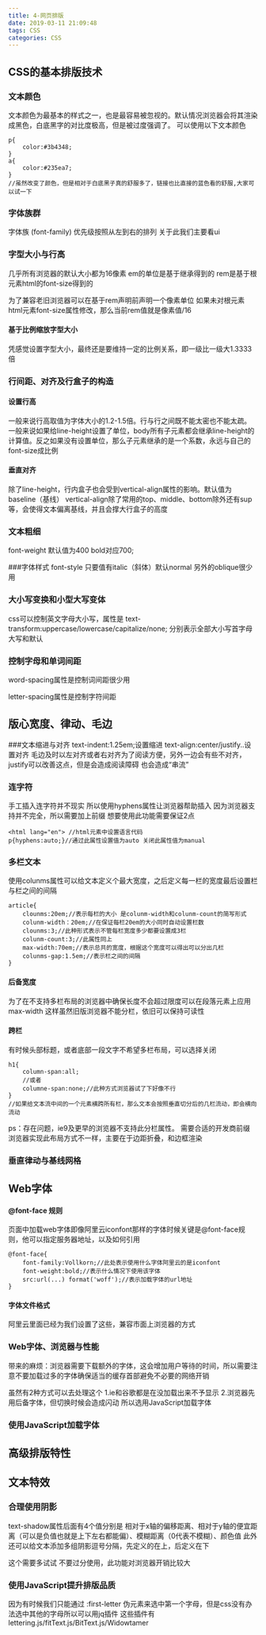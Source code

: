 ```yaml
---
title: 4-网页排版
date: 2019-03-11 21:09:48
tags: CSS
categories: CSS
---
```


## CSS的基本排版技术

### 文本颜色
文本颜色为最基本的样式之一，也是最容易被忽视的。默认情况浏览器会将其渲染成黑色，白底黑字的对比度极高，但是被过度强调了。
可以使用以下文本颜色
```
p{
    color:#3b4348;
}
a{
    color:#235ea7;
}
//虽然改变了颜色，但是相对于白底黑子真的舒服多了，链接也比直接的蓝色看的舒服,大家可以试一下
```
### 字体族群
字体族 (font-family) 优先级按照从左到右的排列
关于此我们主要看ui

### 字型大小与行高
几乎所有浏览器的默认大小都为16像素
em的单位是基于继承得到的
rem是基于根元素html的font-size得到的

为了兼容老旧浏览器可以在基于rem声明前声明一个像素单位 如果未对根元素html元素font-size属性修改，那么当前rem值就是像素值/16

#### 基于比例缩放字型大小
凭感觉设置字型大小，最终还是要维持一定的比例关系，即一级比一级大1.3333倍

### 行间距、对齐及行盒子的构造
#### 设置行高
一般来说行高取值为字体大小的1.2-1.5倍。行与行之间既不能太密也不能太疏。
一般来说如果给line-height设置了单位，body所有子元素都会继承line-height的计算值。反之如果没有设置单位，那么子元素继承的是一个系数，永远与自己的font-size成比例

#### 垂直对齐
除了line-height，行内盒子也会受到vertical-align属性的影响。默认值为baseline（基线）
vertical-align除了常用的top、middle、bottom除外还有sup等，会使得文本偏离基线，并且会撑大行盒子的高度

### 文本粗细
font-weight 默认值为400 bold对应700;

###字体样式
font-style 只要值有italic（斜体）默认normal 另外的oblique很少用

### 大小写变换和小型大写变体
css可以控制英文字母大小写，属性是 text-transform:uppercase/lowercase/capitalize/none; 分别表示全部大小写首字母大写和默认

### 控制字母和单词间距
word-spacing属性是控制词间距很少用

letter-spacing属性是控制字符间距


## 版心宽度、律动、毛边
###文本缩进与对齐
text-indent:1.25em;设置缩进
text-align:center/justify..设置对齐
毛边及时以左对齐或者右对齐为了阅读方便，另外一边会有些不对齐，justify可以改善这点，但是会造成阅读障碍 也会造成“串流”

### 连字符
手工插入连字符并不现实
所以使用hyphens属性让浏览器帮助插入
因为浏览器支持并不完全，所以需要加上前缀
想要使用此功能需要保证2点
```
<html lang="en"> //html元素中设置语言代码
p{hyphens:auto;}//通过此属性设置值为auto 关闭此属性值为manual
```

### 多栏文本
使用colunms属性可以给文本定义个最大宽度，之后定义每一栏的宽度最后设置栏与栏之间的间隔
```
article{
    clounms:20em;//表示每栏的大小 是colunm-width和colunm-count的简写形式
    colunm-width：20em;//在保证每栏20em的大小同时自动设置栏数
    clounms:3;//此种形式表示不管每栏宽度多少都要设置成3栏
    colunm-count:3;//此属性同上
    max-width:70em;//表示总共的宽度，根据这个宽度可以得出可以分出几栏
    colunms-gap:1.5em;//表示栏之间的间隔
}
```
#### 后备宽度
为了在不支持多栏布局的浏览器中确保长度不会超过限度可以在段落元素上应用max-width 这样虽然旧版浏览器不能分栏，依旧可以保持可读性

#### 跨栏
有时候头部标题，或者底部一段文字不希望多栏布局，可以选择关闭
```
h1{
    column-span:all;
    //或者
    columne-span:none;//此种方式浏览器试了下好像不行
}
//如果给文本流中间的一个元素横跨所有栏，那么文本会按照垂直切分后的几栏流动，即会横向流动
```
ps：存在问题，ie9及更早的浏览器不支持此分栏属性。
    需要合适的开发商前缀
    浏览器实现此布局方式不一样，主要在于边距折叠，和边框渲染

### 垂直律动与基线网格

## Web字体

#### @font-face 规则
页面中加载web字体即像阿里云iconfont那样的字体时候关键是@font-face规则，他可以指定服务器地址，以及如何引用
```
@font-face{
    font-family:Vollkorn;//此处表示使用什么字体阿里云的是iconfont
    font-weight:bold;//表示什么情况下使用该字体
    src:url(...) format('woff');//表示加载字体的url地址
}
```
#### 字体文件格式
阿里云里面已经为我们设置了这些，兼容市面上浏览器的方式


### Web字体、浏览器与性能
带来的麻烦：浏览器需要下载额外的字体，这会增加用户等待的时间，所以需要注意不要加载过多的字体确保适当的缓存首部避免不必要的网络开销

虽然有2种方式可以去处理这个
    1.ie和谷歌都是在没加载出来不予显示
    2.浏览器先用后备字体，但切换时候会造成闪动
所以选用JavaScript加载字体

### 使用JavaScript加载字体



## 高级排版特性


## 文本特效

### 合理使用阴影
text-shadow属性后面有4个值分别是 相对于x轴的偏移距离、相对于y轴的便宜距离（可以是负值也就是上下左右都能偏）、模糊距离（0代表不模糊）、颜色值
此外还可以给文本添加多组阴影逗号分隔，先定义的在上，后定义在下

这个需要多试试
不要过分使用，此功能对浏览器开销比较大

### 使用JavaScript提升排版品质
因为有时候我们只能通过 :first-letter 伪元素来选中第一个字母，但是css没有办法选中其他的字母所以可以用jq插件
这些插件有 lettering.js/fitText.js/BitText.js/Widowtamer
